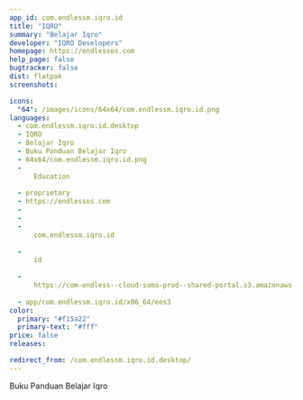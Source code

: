 ```yaml
---
app_id: com.endlessm.iqro.id
title: "IQRO"
summary: "Belajar Iqro"
developer: "IQRO Developers"
homepage: https://endlessos.com
help_page: false
bugtracker: false
dist: flatpak
screenshots:

icons:
  "64": /images/icons/64x64/com.endlessm.iqro.id.png
languages:
  - com.endlessm.iqro.id.desktop
  - IQRO
  - Belajar Iqro
  - Buku Panduan Belajar Iqro
  - 64x64/com.endlessm.iqro.id.png
  - 
      Education
    
  - proprietary
  - https://endlessos.com
  - 
  - 
  - 
      com.endlessm.iqro.id
    
  - 
      id
    
  - 
      https://com-endless--cloud-soma-prod--shared-portal.s3.amazonaws.com/app.905.appCenterThumbnail.cee829c7-ceac-4fd7-9fdf-d8d93ecaab0a_201810111500773737.png
    
  - app/com.endlessm.iqro.id/x86_64/eos3
color:
  primary: "#f15a22"
  primary-text: "#fff"
price: false
releases:

redirect_from: /com.endlessm.iqro.id.desktop/
---
```


<p>Buku Panduan Belajar Iqro</p>